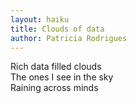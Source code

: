 ```yaml
---
layout: haiku
title: Clouds of data
author: Patricia Rodrigues
---
```


Rich data filled clouds<br>
The ones I see in the sky<br>
Raining across minds<br>
